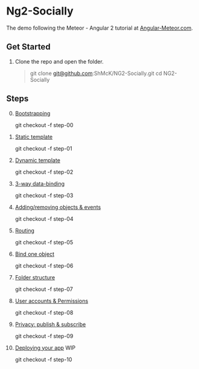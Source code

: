 # Ng2-Socially

The demo following the Meteor - Angular 2 tutorial at [Angular-Meteor.com](http://angular-meteor.com/tutorials/angular2/).

## Get Started

1. Clone the repo and open the folder.

    > git clone git@github.com:ShMcK/NG2-Socially.git
    > cd NG2-Socially


## Steps

00. [Bootstrapping](http://angular-meteor.com/tutorials/angular2/bootstrapping) 
    
    git checkout -f step-00
    
01. [Static template](http://angular-meteor.com/tutorials/angular2/static-template)

    git checkout -f step-01
    
02. [Dynamic template](http://angular-meteor.com/tutorials/angular2/dynamic-template)

    git checkout -f step-02
    
03. [3-way data-binding](http://angular-meteor.com/tutorials/angular2/3-way-data-binding)

    git checkout -f step-03

04. [Adding/removing objects & events](http://angular-meteor.com/tutorials/angular2/adding-removing-objects-and-angular-event-handling)

    git checkout -f step-04
    
05. [Routing](http://angular-meteor.com/tutorials/angular2/routing-and-multiple-views)

    git checkout -f step-05
    
06. [Bind one object](http://angular-meteor.com/tutorials/angular2/bind-one-object)

    git checkout -f step-06
    
07. [Folder structure](http://angular-meteor.com/tutorials/angular2/folder-structure)

    git checkout -f step-07
    
08. [User accounts & Permissions](http://angular-meteor.com/tutorials/angular2/user-accounts-authentication-and-permissions)

    git checkout -f step-08
    
09. [Privacy: publish & subscribe](http://angular-meteor.com/tutorials/angular2/privacy-and-publish-subscribe-functions)

    git checkout -f step-09
    
10. [Deploying your app](http://angular-meteor.com/tutorials/angular2/deploying-your-app) WIP

    git checkout -f step-10